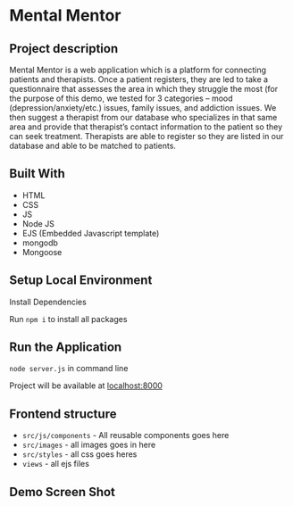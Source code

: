 # Mental Mentor

## Project description

Mental Mentor is a web application which is a platform for connecting patients and therapists. Once a patient registers, they are led to take a questionnaire that assesses the area in which they struggle the most (for the purpose of this demo, we tested for 3 categories – mood (depression/anxiety/etc.) issues, family issues, and addiction issues.  We then suggest a therapist from our database who specializes in that same area and provide that therapist’s contact information to the patient so they can seek treatment.  Therapists are able to register so they are listed in our database and able to be matched to patients.

## Built With
* HTML
* CSS
* JS
* Node JS
* EJS (Embedded Javascript template)
* mongodb
* Mongoose

## Setup Local Environment

Install Dependencies

Run `npm i` to install all packages

## Run the Application

`node server.js` in command line

Project will be available at [localhost:8000](http://localhost:8000/)


## Frontend structure

* `src/js/components` - All reusable components goes here
* `src/images` - all images goes in here
* `src/styles` - all css goes heres
* `views` - all ejs files

## Demo Screen Shot


  


